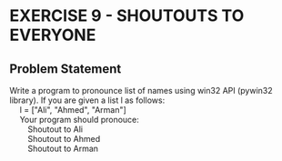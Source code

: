 # EXERCISE 9 - SHOUTOUTS TO EVERYONE
## Problem Statement
Write a program to pronounce list of names using win32 API (pywin32 library). If you are given a list l as follows:
<br>
&emsp; l = ["Ali", "Ahmed", "Arman"]
<br>
&emsp; Your program should pronouce:
<br>
&emsp;&emsp; Shoutout to Ali
<br>
&emsp;&emsp; Shoutout to Ahmed
<br>
&emsp;&emsp; Shoutout to Arman